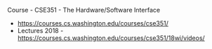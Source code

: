 
Course - CSE351 - The Hardware/Software Interface
- https://courses.cs.washington.edu/courses/cse351/
- Lectures 2018 - https://courses.cs.washington.edu/courses/cse351/18wi/videos/

